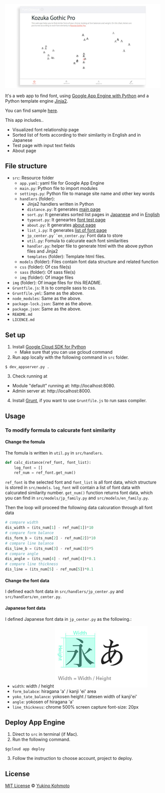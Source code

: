 ![Sample image](img/sample_screen.jpg)

It's a web app to find font, using [Google App Engine with Python](https://cloud.google.com/python/) and a Python template engine [Jinja2](http://jinja.pocoo.org/).

You can find sample [here](https://font-distance.appspot.com/).

This app includes..
- Visualized font relationship page
- Sorted list of fonts according to their similarity in English and in Japanese
- Test page with input text fields
- About page 

## File structure
- `src`: Resource folder
  - `app.yaml`: yaml file for Google App Engine
  - `main.py`: Python file to import modules
  - `settings.py`: Python file to manage site name and other key words
  - `handlers` (folder):
    - Jinja2 handlers written in Python
    - `distance.py`: It generates [main page](https://font-distance.appspot.com/)
    - `sort.py`: It generates sorted list pages in [Japanese](https://font-distance.appspot.com/sort/jp) and in [English](https://font-distance.appspot.com/sort/en)
    - `typeset.py`: It geneartes [font test page](https://font-distance.appspot.com/typeset)
    - `about.py`: It generates [about page](https://font-distance.appspot.com/about)
    - `list_i.py`: It generates [list of font page](https://font-distance.appspot.com/list/distance)
    - `jp_center.py``en_center.py`: Font data to store
    -  `util.py`: Fomula to calcurate each font similarities
    - `handler.py`: helper file to generate html with the above python files and Jinja2
    - `templates` (folder): Template html files.
  - `models` (folder): Files contain font data structure and related function 
  - `css` (folder): Of css file(s)
  - `sass` (folder): Of sass file(s)
  - `img` (folder): Of image files 
- `img` (folder): Of image files for this README.
- `Gruntfile.js`: It is to compile sass to css.
- `Gruntfile.yml`: Same as the above.
- `node_modules`: Same as the above.
- `package-lock.json`: Same as the above. 
- `package.json`: Same as the above.
- `README.md`
- `LICENCE.md`

## Set up
1. Install [Google Cloud SDK for Python](https://cloud.google.com/sdk/docs/quickstart-mac-os-x)
    * Make sure that you can use gcloud command
2. Run app locally with the following command in `src` folder.
```    
$ dev_appserver.py .
```
3. Check running at
- Module "default" running at: http://localhost:8080. 
- Admin server at: http://localhost:8000.

4. Install [Grunt](https://gruntjs.com/), if you want to use `Gruntfile.js` to run sass compiler.

## Usage


### To modify formula to calcurate font similarity 
#### Change the fomula
The fomula is written in `util.py` in `src/handlers`.

```python
def calc_distance(ref_font, font_list):
    log_font = []
    ref_num = ref_font.get_num()
```
`ref_font` is the selected font and `font_list` is all font data, which structure is stored in `src/models`. `log_font` will contain a list of font data with calcurated similarity number. `get_num()` function returns font data, which you can find in `src/models/jp_family.py` and `src/models/en_family.py`. 

Then the loop will proceed the following data calcuration through all font data
```python
# compare width
dis_width = (its_num[1] - ref_num[1])*10
# compare form balance
dis_form_b = (its_num[2] - ref_num[2])*10
# compare line balance 
dis_line_b = (its_num[3] - ref_num[3])*5
# compare angle 
dis_angle = (its_num[4] - ref_num[4])*0.1
# compare line thickness
dis_line = (its_num[5] - ref_num[5])*0.1
```

#### Change the font data
I defined each font data in `src/handlers/jp_center.py` and `src/handlers/en_center.py`.
  
#### Japanese font data
I defined Japanese font data in `jp_center.py` as the following.:
- `width`: width / height
![JP font data: width](img/jp_width.jpg)
- `form_balabce`: hiragana 'a' / kanji 'ei' area
- `yoko_tate_balance`: yokosen height / tatesen width of kanji'ei'
- `angle`: yokosen of hiragana 'a'
- `line_thickness`: chrome 500% screen capture font-size: 20px


## Deploy App Engine
1. Direct to `src` in terminal (if Mac).
2. Run the following command.
```
$gcloud app deploy
```
3. Follow the instruction to choose account, project to deploy.

## License
[MIT License](https://choosealicense.com/licenses/mit/) © [Yukino Kohmoto](http://yukinokoh.github.io/)

